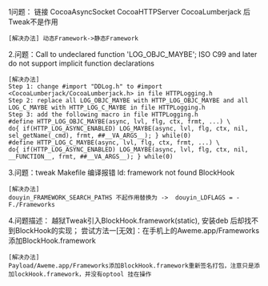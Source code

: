 1问题： 链接 CocoaAsyncSocket CocoaHTTPServer CocoaLumberjack 后 Tweak不是作用
```
[解决办法] 动态Framework->静态Framework
```

2.问题：Call to undeclared function 'LOG_OBJC_MAYBE'; ISO C99 and later do not support implicit function declarations
```
[解决办法] 
Step 1: change #import "DDLog.h" to #import <CocoaLumberjack/CocoaLumberjack.h> in file HTTPLogging.h
Step 2: replace all LOG_OBJC_MAYBE with HTTP_LOG_OBJC_MAYBE and all LOG_C_MAYBE with HTTP_LOG_C_MAYBE in file HTTPLogging.h
Step 3: add the following macro in file HTTPLogging.h
#define HTTP_LOG_OBJC_MAYBE(async, lvl, flg, ctx, frmt, ...) \
do{ if(HTTP_LOG_ASYNC_ENABLED) LOG_MAYBE(async, lvl, flg, ctx, nil, sel_getName(_cmd), frmt, ##__VA_ARGS__); } while(0)
#define HTTP_LOG_C_MAYBE(async, lvl, flg, ctx, frmt, ...) \
do{ if(HTTP_LOG_ASYNC_ENABLED) LOG_MAYBE(async, lvl, flg, ctx, nil, __FUNCTION__, frmt, ##__VA_ARGS__); } while(0)
```

3.问题：tweak Makefile 编译报错  ld: framework not found BlockHook
```
[解决办法]
douyin_FRAMEWORK_SEARCH_PATHS 不起作用替换为 ->  douyin_LDFLAGS = -F./Frameworks
```


4.问题描述： 越狱Tweak引入BlockHook.framework(static), 安装deb 后却找不到BlockHook的实现；
尝试方法一[无效]：在手机上的Aweme.app/Frameworks 添加BlockHook.framework
```
[解决办法]
Payload/Aweme.app/Frameworks添加BlockHook.framework重新签名打包，注意只是添加lockHook.framework，并没有optool 挂在操作
```

